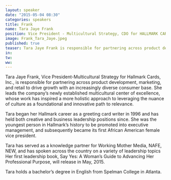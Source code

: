 ```yaml
---
layout: speaker
date: "2015-05-04 08:30"
categories: speakers
title: Frank
name: Tara Jaye Frank
position: Vice President - Multicultural Strategy, CDO for HALLMARK CARDS, INC.
image: Frank_Tara_Jaye.jpeg
published: true
teaser: Tara Jaye Frank is responsible for partnering across product development, marketing, and retail to drive growth with an increasingly diverse consumer base.
in:
tw:
ww: 
---
```

Tara Jaye Frank, Vice President-Multicultural Strategy for Hallmark Cards, Inc., is responsible for partnering across product development, marketing, and retail to drive growth with an increasingly diverse consumer base. She leads the company’s newly established multicultural center of excellence, whose work has inspired a more holistic approach to leveraging the nuance of culture as a foundational and innovative path to relevance.

Tara began her Hallmark career as a greeting card writer in 1996 and has held both creative and business leadership positions since. She was the youngest person in Hallmark’s history to be promoted into executive management, and subsequently became its first African American female vice president. 

Tara has served as a knowledge partner for Working Mother Media, NAFE, NEW, and has spoken across the country on a variety of leadership topics Her first leadership book, Say Yes: A Woman’s Guide to Advancing Her Professional Purpose, will release in May, 2015. 

Tara holds a bachelor’s degree in English from Spelman College in Atlanta.
